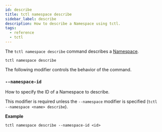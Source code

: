 ```yaml
---
id: describe
title: tctl namespace describe
sidebar_label: describe
description: How to describe a Namespace using tctl.
tags:
  - reference
  - tctl
---
```


The `tctl namespace describe` command describes a [Namespace](/docs/concepts/what-is-a-namespace).

`tctl namespace describe`

The following modifier controls the behavior of the command.

### `--namespace-id`

How to specify the ID of a Namespace to describe.

This modifier is required unless the `--namespace` modifier is specified (`tctl --namespace <name> describe`).

**Example**

```
tctl namespace describe --namespace-id <id>
```

